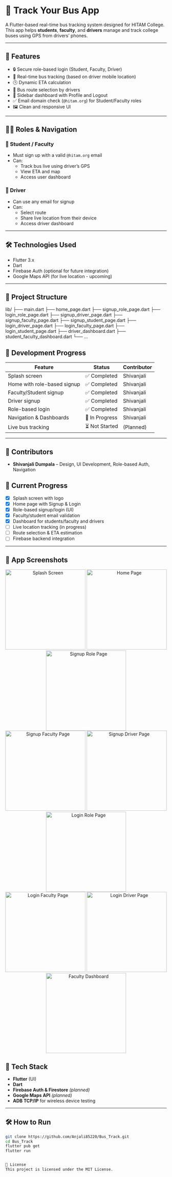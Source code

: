 # 🚌 Track Your Bus App

A Flutter-based real-time bus tracking system designed for HITAM College. This app helps **students**, **faculty**, and **drivers** manage and track college buses using GPS from drivers’ phones.

---
## 🚀 Features

- 🔒 Secure role-based login (Student, Faculty, Driver)
- 🧭 Real-time bus tracking (based on driver mobile location)
- 🕓 Dynamic ETA calculation
- 📍 Bus route selection by drivers
- 📌 Sidebar dashboard with Profile and Logout
- ✅ Email domain check (`@hitam.org`) for Student/Faculty roles
- 🖼 Clean and responsive UI

---


## 🧑‍💻 Roles & Navigation

### 🔹 Student / Faculty
- Must sign up with a valid `@hitam.org` email
- Can:
  - Track bus live using driver’s GPS
  - View ETA and map
  - Access user dashboard

### 🔹 Driver
- Can use any email for signup
- Can:
  - Select route
  - Share live location from their device
  - Access driver dashboard

---

## 🛠 Technologies Used

- Flutter 3.x
- Dart
- Firebase Auth (optional for future integration)
- Google Maps API (for live location - upcoming)

---

## 🔄 Project Structure

lib/
├── main.dart
├── home_page.dart
├── signup_role_page.dart
├── login_role_page.dart
├── signup_driver_page.dart
├── signup_faculty_page.dart
├── signup_student_page.dart
├── login_driver_page.dart
├── login_faculty_page.dart
├── login_student_page.dart
├── driver_dashboard.dart
├── student_faculty_dashboard.dart
└── ...


## 🧪 Development Progress

| Feature                      | Status       | Contributor     |
|-----------------------------|--------------|-----------------|
| Splash screen               | ✅ Completed | Shivanjali       |
| Home with role-based signup | ✅ Completed | Shivanjali       |
| Faculty/Student signup      | ✅ Completed | Shivanjali       |
| Driver signup               | ✅ Completed | Shivanjali       |
| Role-based login            | ✅ Completed | Shivanjali       |
| Navigation & Dashboards     | 🔄 In Progress | Shivanjali       |
| Live bus tracking           | ⏳ Not Started | (Planned)        |

---

## 👥 Contributors

- **Shivanjali Dumpala** – Design, UI Development, Role-based Auth, Navigation  



## 🚧 Current Progress

- [x] Splash screen with logo
- [x] Home page with Signup & Login
- [x] Role-based signup/login (UI)
- [x] Faculty/student email validation
- [x] Dashboard for students/faculty and drivers
- [ ] Live location tracking (in progress)
- [ ] Route selection & ETA estimation
- [ ] Firebase backend integration

---
## 📸 App Screenshots

<div align="center">
  <img src="screenshots/splash_screen.png" width="250" alt="Splash Screen"/>
  <img src="screenshots/home_page.png" width="250" alt="Home Page"/>
  <img src="screenshots/signup_role.png" width="250" alt="Signup Role Page"/>
</div>

<div align="center">
  <img src="screenshots/signup_faculty.png" width="250" alt="Signup Faculty Page"/>
  <img src="screenshots/signup_driver.png" width="250" alt="Signup Driver Page"/>
  <img src="screenshots/login_role.png" width="250" alt="Login Role Page"/>
</div>

<div align="center">
  <img src="screenshots/login_faculty.png" width="250" alt="Login Faculty Page"/>
  <img src="screenshots/login_driver.png" width="250" alt="Login Driver Page"/>
  <img src="screenshots/faculty_dashboard.png" width="250" alt="Faculty Dashboard"/>
</div>

## 🚀 Tech Stack

- **Flutter** (UI)
- **Dart**
- **Firebase Auth & Firestore** *(planned)*
- **Google Maps API** *(planned)*
- **ADB TCP/IP** for wireless device testing

---

## 🛠 How to Run

```bash
git clone https://github.com/Anjali85220/Bus_Track.git
cd Bus_Track
flutter pub get
flutter run


📄 License
This project is licensed under the MIT License.



